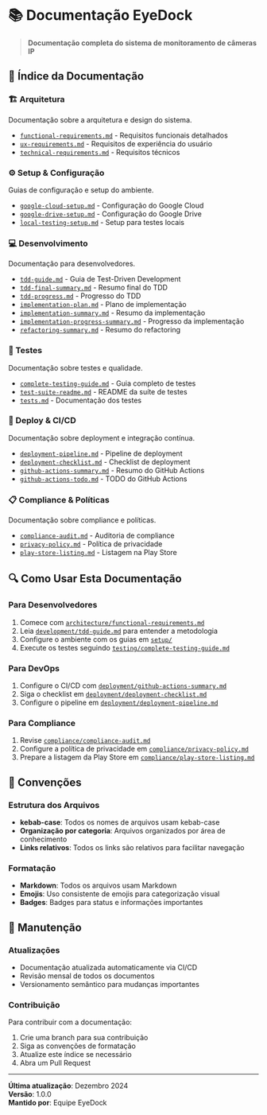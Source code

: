 # 📚 Documentação EyeDock

> **Documentação completa do sistema de monitoramento de câmeras IP**

## 📖 Índice da Documentação

### 🏗️ Arquitetura
Documentação sobre a arquitetura e design do sistema.

- [`functional-requirements.md`](architecture/functional-requirements.md) - Requisitos funcionais detalhados
- [`ux-requirements.md`](architecture/ux-requirements.md) - Requisitos de experiência do usuário
- [`technical-requirements.md`](architecture/technical-requirements.md) - Requisitos técnicos

### ⚙️ Setup & Configuração
Guias de configuração e setup do ambiente.

- [`google-cloud-setup.md`](setup/google-cloud-setup.md) - Configuração do Google Cloud
- [`google-drive-setup.md`](setup/google-drive-setup.md) - Configuração do Google Drive
- [`local-testing-setup.md`](setup/local-testing-setup.md) - Setup para testes locais

### 💻 Desenvolvimento
Documentação para desenvolvedores.

- [`tdd-guide.md`](development/tdd-guide.md) - Guia de Test-Driven Development
- [`tdd-final-summary.md`](development/tdd-final-summary.md) - Resumo final do TDD
- [`tdd-progress.md`](development/tdd-progress.md) - Progresso do TDD
- [`implementation-plan.md`](development/implementation-plan.md) - Plano de implementação
- [`implementation-summary.md`](development/implementation-summary.md) - Resumo da implementação
- [`implementation-progress-summary.md`](development/implementation-progress-summary.md) - Progresso da implementação
- [`refactoring-summary.md`](development/refactoring-summary.md) - Resumo do refactoring

### 🧪 Testes
Documentação sobre testes e qualidade.

- [`complete-testing-guide.md`](testing/complete-testing-guide.md) - Guia completo de testes
- [`test-suite-readme.md`](testing/test-suite-readme.md) - README da suíte de testes
- [`tests.md`](testing/tests.md) - Documentação dos testes

### 🚀 Deploy & CI/CD
Documentação sobre deployment e integração contínua.

- [`deployment-pipeline.md`](deployment/deployment-pipeline.md) - Pipeline de deployment
- [`deployment-checklist.md`](deployment/deployment-checklist.md) - Checklist de deployment
- [`github-actions-summary.md`](deployment/github-actions-summary.md) - Resumo do GitHub Actions
- [`github-actions-todo.md`](deployment/github-actions-todo.md) - TODO do GitHub Actions

### 📋 Compliance & Políticas
Documentação sobre compliance e políticas.

- [`compliance-audit.md`](compliance/compliance-audit.md) - Auditoria de compliance
- [`privacy-policy.md`](compliance/privacy-policy.md) - Política de privacidade
- [`play-store-listing.md`](compliance/play-store-listing.md) - Listagem na Play Store

## 🔍 Como Usar Esta Documentação

### Para Desenvolvedores
1. Comece com [`architecture/functional-requirements.md`](architecture/functional-requirements.md)
2. Leia [`development/tdd-guide.md`](development/tdd-guide.md) para entender a metodologia
3. Configure o ambiente com os guias em [`setup/`](setup/)
4. Execute os testes seguindo [`testing/complete-testing-guide.md`](testing/complete-testing-guide.md)

### Para DevOps
1. Configure o CI/CD com [`deployment/github-actions-summary.md`](deployment/github-actions-summary.md)
2. Siga o checklist em [`deployment/deployment-checklist.md`](deployment/deployment-checklist.md)
3. Configure o pipeline em [`deployment/deployment-pipeline.md`](deployment/deployment-pipeline.md)

### Para Compliance
1. Revise [`compliance/compliance-audit.md`](compliance/compliance-audit.md)
2. Configure a política de privacidade em [`compliance/privacy-policy.md`](compliance/privacy-policy.md)
3. Prepare a listagem da Play Store em [`compliance/play-store-listing.md`](compliance/play-store-listing.md)

## 📝 Convenções

### Estrutura dos Arquivos
- **kebab-case**: Todos os nomes de arquivos usam kebab-case
- **Organização por categoria**: Arquivos organizados por área de conhecimento
- **Links relativos**: Todos os links são relativos para facilitar navegação

### Formatação
- **Markdown**: Todos os arquivos usam Markdown
- **Emojis**: Uso consistente de emojis para categorização visual
- **Badges**: Badges para status e informações importantes

## 🔄 Manutenção

### Atualizações
- Documentação atualizada automaticamente via CI/CD
- Revisão mensal de todos os documentos
- Versionamento semântico para mudanças importantes

### Contribuição
Para contribuir com a documentação:

1. Crie uma branch para sua contribuição
2. Siga as convenções de formatação
3. Atualize este índice se necessário
4. Abra um Pull Request

---

**Última atualização**: Dezembro 2024  
**Versão**: 1.0.0  
**Mantido por**: Equipe EyeDock
